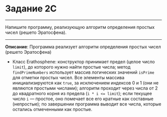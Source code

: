 # Задание 2C
***
Напишите программу, реализующую алгоритм определения простых чисел (решето Эратосфена).
***
**Описание**: Программа реализует алгоритм определения простых чисел (решето Эратосфена)
- Класс Erathosphene: конструктор принимает предел (целое число `limit`), до которого нужно найти простые числа; метод `findPrimeNumbers` использует массив логических значений `isPrime` для отметки простых чисел. Все элементы массива инициализируются как `true`, за исключением индексов 0 и 1 (они не являются простыми числами); алгоритм проходит через числа от 2 до квадратного корня из предела (`i * i <= limit`); если текущее число `i` — простое, оно помечает все его кратные как составные (непростые); по завершении программа выводит все числа, которые остались отмеченными как простые.
